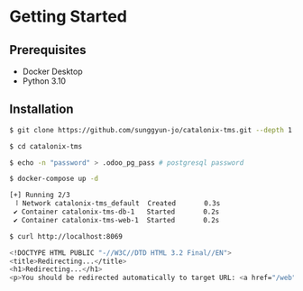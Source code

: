 # Getting Started

## Prerequisites
- Docker Desktop 
- Python 3.10

## Installation
```bash
$ git clone https://github.com/sunggyun-jo/catalonix-tms.git --depth 1 --branch main
```

```bash
$ cd catalonix-tms

$ echo -n "password" > .odoo_pg_pass # postgresql password

$ docker-compose up -d

[+] Running 2/3
 ⠸ Network catalonix-tms_default  Created       0.3s
 ✔ Container catalonix-tms-db-1   Started       0.2s
 ✔ Container catalonix-tms-web-1  Started       0.2s
```

```bash
$ curl http://localhost:8069

<!DOCTYPE HTML PUBLIC "-//W3C//DTD HTML 3.2 Final//EN">
<title>Redirecting...</title>
<h1>Redirecting...</h1>
<p>You should be redirected automatically to target URL: <a href="/web">/web</a>. If not click the link.
```